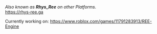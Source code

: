 _Also known as **Rhys_Ree** on other Platforms._  
https://rhys-ree.ga

Currently working on:
https://www.roblox.com/games/11791283913/REE-Engine
